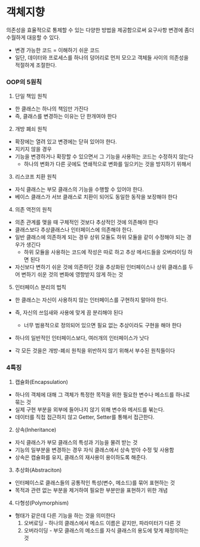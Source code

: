 # 객체지향

의존성을 효율적으로 통제할 수 있는 다양한 방법을 제공함으로써 요구사항 변경에 좀더 수월하게 대응할 수 있다.

- 변경 가능한 코드 = 이해하기 쉬운 코드
- 일단, 데이터와 프로세스를 하나의 덩어리로 먼저 모으고 객체들 사이의 의존성을 적절하게 조절한다.

### OOP의 5원칙

1. 단일 책임 원칙

- 한 클래스는 하나의 책임만 가진다
- 즉, 클래스를 변경하는 이유는 단 한개여야 한다

2. 개방 폐쇠 원칙

- 확장에는 열려 있고 변경에는 닫혀 있어야 한다.
- 지키지 않을 경우
- 기능을 변경하거나 확장할 수 있으면서 그 기능을 사용하는 코드는 수정하지 않는다
  - 하나의 변화가 다른 곳에도 연쇄적으로 변화를 일으키는 것을 방지하기 위해서

3. 리스코프 치환 원칙

- 자식 클래스는 부모 클래스의 기능을 수행할 수 있어야 한다.
- 베이스 클래스가 서브 클래스로 치환이 되어도 동일한 동작을 보장해야 한다

4. 의존 역전의 원칙

- 의존 관계를 맺을 때 구체적인 것보다 추상적인 것에 의존해야 한다
- 클래스보다 추상클래스나 인터페이스에 의존해야 한다.
- 일반 클래스에 의존하게 되는 경우 상위 모듈도 하위 모듈을 같이 수정해야 되는 경우가 생긴다
  - 하위 모듈을 사용하는 코드에 작성은 따로 하고 추상 메서드들을 오버라이딩 하면 된다
- 자신보다 변하기 쉬운 것에 의존하던 것을 추상화된 인터페이스나 상위 클래스를 두어 변하기 쉬운 것의 변화에 영향받지 않게 하는 것

5. 인터페이스 분리의 법칙

- 한 클래스는 자신이 사용하지 않는 인터페이스를 구현하지 말아야 한다.
- 즉, 자신의 쓰임새와 사용에 맞게 끔 분리해야 된다
  - 너무 범용적으로 정의되어 있으면 필요 없는 추상이라도 구현을 해야 한다
- 하나의 일반적인 인터페이스보다, 여러개의 인터페이스가 낫다

- 각 모든 것을은 개방-폐쇠 원칙을 위반하지 않기 위해서 부수된 원칙들이다

### 4특징

1. 캡슐화(Encapsulation)

- 하나의 객체에 대해 그 객체가 특정한 목적을 위한 필요한 변수나 메소드를 하나로 묶는 것
- 실제 구현 부분을 외부에 들어나지 않기 위해 변수와 메서드를 붂는다.
- 데이터를 직접 접근하지 않고 Getter, Setter를 통해서 접근한다.

2. 상속(Inheritance)

- 자식 클래스가 부모 클래스의 특성과 기능을 물려 받는 것
- 기능의 일부분을 변경하는 경우 자식 클래스에서 상속 받아 수정 및 사용함
- 상속은 캡슐화를 유지, 클래스의 재사용이 용이하도록 해준다.

3. 추상화(Abstraciton)

- 인터페이스로 클래스들의 공통적인 특성(변수, 메소드)를 묶어 표현하는 것
- 목적과 관련 없는 부분을 제거하여 필요한 부분만을 표현하기 위한 개념

4. 다형성(Polymorphism)

- 형태가 같은데 다른 기능을 하는 것을 의미한다
  1. 오버로딩 - 하나의 클래스에서 메소드 이름은 같지만, 파라미터가 다른 것
  2. 오버라이딩 - 부모 클래스의 메소드를 자식 클래스의 용도에 맞게 재정의하는 것
